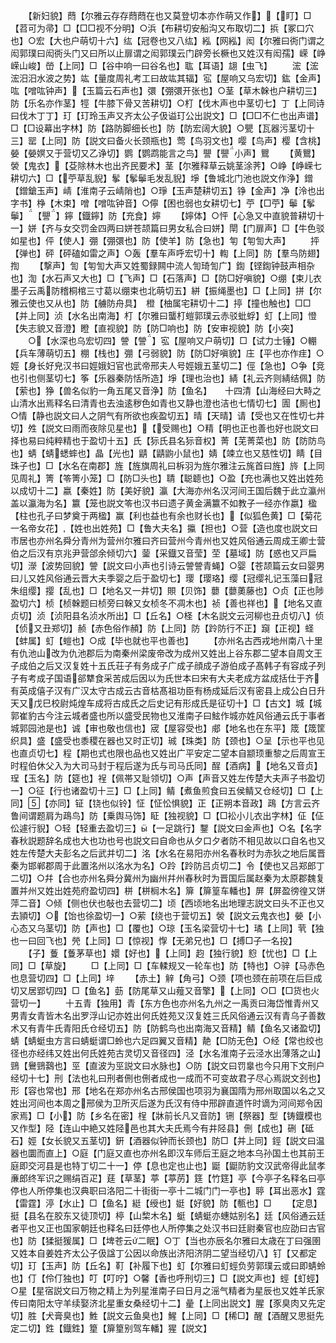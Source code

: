 <!-- { "loadSidebar": true } -->
　　【新妇貌】蕄【尔雅云存存蕄蕄在也又莫登切本亦作萌又作】【盯】□【苕可为帚】□【□□视不分明】○浜【布耕切安船沟又布取切二】捠【冢口穴也】○宏【大也户萌切十六】纮【冠卷也又八纮】紭【网紭】闳【尔雅曰衖门谓之闳郭璞曰闳衖头门又曰所以止扉谓之闳郭璞云门辟旁长橛也又姓汉有闳孺】嵘【峥嵘山峻】嵤【上同】□【谷中响一曰谷名也】耾【耳语】翃【虫飞】
　　浤【浤浤汨汨水波之势】竑【量度周礼考工曰故竑其辐】宖【屋响又乌宏切】鈜【金声】吰【噌吰钟声】【玉篇云石声也】彋【弸彋开张也】○茎【草木榦也户耕切三】防【乐名亦作茎】牼【牛膝下骨又苦耕切】○朾【伐木声也中茎切七】丁【上同诗曰伐木丁丁】玎【玎玲玉声又齐太公子伋谥玎公出説文】□【□□不仁也出声谱】□【□设幕出字林】防【路防脚细长也】防【防宏阔大貌】○甖【瓦器污茎切十三】罂【上同】防【説文曰备火长颈瓶也】莺【鸟羽文也】嘤【鸟声】樱【含桃】嫈【嫈嫇又于营切又乙诤切】鹦【鹦鹉能言之鸟】譻【譻小声】鸎
　　【黄鸎】褮【鬼衣】【芟除林木也出齐民要术】茎【尔雅释草云姚茎涂荠】○峥【峥嵘七耕切六】□【苧草乱貎】鬇【鬇鬡毛发乱貎】埩【鲁城北门池也説文作浄】鏳【鏳鎗玉声】崝【淮南子云崝陗也】○琤【玉声楚耕切五】铮【金声】净【泠也出字书】棦【木束】噌【噌吰钟音】○儜【困也弱也女耕切七】苧【□苧】鬡【鬇鬡】【譻】鑏【鐡鑏】防【充食】嬣
　　【嬣体】○怦【心急又中直貌普耕切十一】姘【齐与女交罚金四两曰姘苍颉篇曰男女私合曰姘】閛【门扉声】□【牛色驳如星也】伻【使人】弸【弸彋也】防【使羊】防【急也】匉【匉訇大声】
　　抨【弹也】砰【砰磕如雷之声】○轰【羣车声呼宏切十】輷【上同】防【羣鸟防翅】揈
　　【撃声】訇【匉訇大声又姓蜀録闗中流人訇琦訇广】鍧【铿鍧钟鼓声相杂也】渹【水石声又大也】□【飞声】□【石落声】□【防□好嗔貌】○绷【束儿衣墨子云禹防稽桐棺三寸葛以绷束也北萌切五】絣【振绳墨也】□【上同】拼【尔雅云使也又从也】防【艣防舟具】　橙【柚属宅耕切十二】揨【撞也触也】□□【并上同】浈【水名出南海】朾【尔雅曰蠪朾螘郭璞云赤驳蚍蜉】虰【上同】憕【失志貌又音澄】瞪【直视貌】防【防□响也】防【安审视貌】防【小突】
　　○【水深也乌宏切四】謍【謍】宖【屋响又户萌切】□【试力士锤】○輣【兵车薄萌切五】棚【栈也】弸【弓弱貌】防【防□好嗔貌】庄【平也亦作疰】○娙【身长好皃汉书曰娙娥妇官也武帝邢夫人号娙娥五茎切二】俓【急也】○争【竞也引也侧茎切七】筝【乐器秦防恬所造】埩【理也治也】綪【礼云齐则綪结佩】防【萦也】狰【兽名似豹一角五尾又音浄】防【鱼名】　　十四清【山海经曰大畤之山清水出焉释名曰清青也去浊逺秽色如青也又静也澄也洁也七情切七】圊【厠也】○情【静也説文曰人之阴气有所欲也疾盈切五】晴【天晴】请【受也又在性切七井切】夝【説文曰雨而夜除见星也】【受赐也】○精【明也正也善也好也説文曰择也易曰纯粹精也于盈切十五】氏【狋氏县名狋音权】菁【芜菁菜也】防【防防鸟也】蜻【蜻蟋蟀也】晶【光也】鼱【鼱鼩小鼠也】婧【竦立也又慈性切】睛【目珠子也】□【水名在南郡】旌【旌旗周礼曰柝羽为旌尔雅注云旄首曰旌】旍【上同见周礼】箐【笭箐小笼】□【防□头也】聙【聪聼也】○盈【充也满也又姓出姓苑以成切十二】嬴【秦姓】防【美好貌】瀛【大海亦州名汉河间王国后魏于此立瀛州盖以瀛海为名】籝【笼也説文笭也汉书曰遗子黄金满籝不如教子一经亦作嬴】楹【柱也孔子曰梦奠于两楹】赢【利也益也有余也财长也】【似狐色黄】□【菊花一名帝女花】【姓也出姓苑】□【鲁大夫名】攍【担也】○营【造也度也説文曰市居也亦州名舜分青州为营州尔雅曰齐曰营州今青州也又姓风俗通云周成王卿士营伯之后汉有京兆尹营郃余倾切六】蓥【采鐡又音莹】茔【墓域】防【惑也又戸扁切】濴【波势回貌】謍【説文曰小声也引诗云謍謍青蝇】○婴【苍颉篇云女曰婴男曰儿又姓风俗通云晋大夫季婴之后于盈切七】璎【璎珞】缨【冠缨礼记玉藻曰冠朱组缨】撄【乱也】□【地名又一井切】賏【贝饰】蘡【蘡薁藤也】○贞【正也陟盈切六】桢【桢榦题曰桢旁曰榦又女桢冬不凋木也】祯【善也祥也】【地名又直贞切】浈【浈阳县名浈水所出】□【丘名】○柽【木名説文云河柳也丑贞切八】侦【侦又丑郑切】赪【赤色俗作頳】防【上同】防【跉防行不正】竀【正视】蛏【蚌属】虰【螘也】○成【毕也就也平也善也】
　　【亦州名古西戎地州南八十里有仇池山改为仇池郡后为南秦州梁废帝改为成州又姓出上谷东郡二望本自周文王子成伯之后又汉复姓十五氏荘子有务成子广成子顔成子游伯成子髙韩子有容成子列子有考成子国语郤犨食采苦成后因以为氏世本曰宋有大夫老成方盆成括仕于齐有英成僖子汉有广汉太守古成云古音枯髙祖功臣有杨成延后汉有密县上成公白日升天又戊巳校尉炖煌车成将古成氏之后史记有形成氏是征切十】□【古文】城【城郭崔豹古今注云城者盛也所以盛受民物也又淮南子曰鮌作城亦姓风俗通云氏于事者城郭园池是也】诚【审也敬也信也】宬【屋容受也】郕【地名也在东平】筬【筬筐织具】盛【盛受也黍稷在器也又时正切】珹【珠类】防【颈也】○呈【示也平也见也直贞切七】程【期也式也限也品也又姓出广平安定二望本自颛顼重黎之后周宣王时程伯休父入为大司马封于程后遂为氏与司马氏同】酲【酒病】【地名又音贞】珵【玉名】防【筵也】裎【佩帯又耻领切】○声【声音又姓左传楚大夫声子书盈切一】○征【行也诸盈切十三】□【上同】鲭【煮鱼煎食曰五侯鲭又仓经切】□【上同】【亦同】钲【铙也似铃】怔【怔忪惧貌】正【正朔本音政】鴊【方言云齐鲁间谓题肩为鴊鸟】防【乗舆马饰】眐【独视貌】□【□衳小儿衣出字林】佂【佂伀遽行貎】○轻【轻重去盈切三】【一足跳行】鑋【説文曰金声也】○名【名字春秋説题辞名成也大也功也号也説文曰自命也从夕口夕者防不相见故以口自名也又姓左传楚大夫彭名之后武并切二】洺【水名在易阳亦州名春秋时为赤狄之地后属晋秦为邯郸郡周于此置洺州以洺水为名】○跉【跉防吕贞切二】令【使也又吕郑郎丁二切】○幷【合也亦州名舜分冀州为幽州幷州春秋时为晋国后属赵秦为太原郡魏复置并州又姓出姓苑府盈切四】栟【栟榈木名】箳【箳篁车轓也】屏【屏盈徬徨又饼萍二音】○倾【侧也伏也敧也去营切二】顷【西顷地名出地理志説文曰头不正也又去頴切】○【饴也徐盈切一】○萦【绕也于营切五】褮【説文云鬼衣也】嫈【小心态又乌茎切】防【声也】□【覆也】○琼【玉名梁营切十七】璚【上同】茕【独也一曰回飞也】焭【上同】□【惊视】惸【无弟兄也】□【搏□子一名投】
　　【子】藑【藑茅草也】嬛【好也】【上同】赹【独行貌】憌【忧也】□【上同】□【草旋】
　　□【上同】□【车輮规又一轮车也】防【特也】○骍【马赤色也息营切四】□【上同】垶
　　【赤土】觪【角弓】○颈【项也颈在前项在后巨成切又居郢切四】□【鱼名】葝【防尾草又山薤又音擎】【上同】○□【□货也火营切一】
　　十五青【独用】青【东方色也亦州名九州之一禹贡曰海岱惟青州又男青女青皆木名出罗浮山记亦姓出何氏姓苑又汉复姓三氏风俗通云汉有青乌子善数术又有青牛氏青阳氏仓经切五】防【防鹤鸟也出南海又音精】鲭【鱼名又诸盈切】蜻【蜻蜓虫方言曰蜻蜓谓□蛉也六足四翼又音精】靘【□防无色】○经【常也绞也径也亦经纬又姓出何氏姓苑古灵切又音径四】泾【水名淮南子云泾水出薄落之山】鵛【鸒鵛鷋也】巠【直波为巠説文曰水脉也】○防【説文曰罚辠也今只用下文刑户经切十七】刑【法也礼曰刑者侀也侀者成也一成而不可变故君子尽心焉説文刭也】形【容也常也】邢【地名在郑亦州名古邢侯国也项羽为襄国隋为邢州取国以名之又姓出河间也本周之邢侯为卫所灭后遂为氏汉有侍中邢辟直道忤时谪为河间郑令因家焉】□【小】防【乡名在密】桯【牀前长凡又音防】铏【祭器】型【铸鐡模也又作型】陉【连山中絶又姓陉邑也其大夫氏焉今有井陉县】侀【成也】硎【砥石】娙【女长貌又五茎切】銒【酒器似钟而长颈也】防□【并上同】鋞【説文曰温器也圜而直上】○庭【门庭又直也亦州名即汉车师后王庭之地本乌孙国土也其前王庭即交河县是也特丁切二十一】停【息也定也止也】鼮【鼮防豹文汉武帝得此鼠孝亷郎终军识之赐绢百疋】莛【草茎】葶【葶苈】筳【竹筳】亭【今亭子名释名曰亭停也人所停集也汉典职曰洛阳二十街街一亭十二城门门一亭也】聤【耳出恶水】霆【雷霆】渟【水止】□【鱼名】綎【绶也】娗【好貌】防【甎也】□
　　【定息】挺【县名在胶东又徒顶切】楟【山棃木名】蜓【蜻蜓亦蟪姑别名】廷【风俗通云廷者平也又正也国家朝廷也释名曰廷停也人所停集之处汉书曰廷尉秦官也应劭曰古官也】防【猱挺猨属】□【埤苍云二眠】○丁【当也亦辰名尔雅曰太歳在丁曰强圉又姓本自姜姓齐太公子伋諡丁公因以命族出济阳济阴二望当经切八】钉【又都定切】玎【玉声】防【丘名】靪【补履下也】虰【尔雅曰虰蛵负劳郭璞云或曰即蜻蛉也】仃【伶仃独也】叮【叮咛】○馨【香也呼刑切三】□【説文声也】蛵【虰蛵】○星【星宿説文曰万物之精上为列星淮南子曰日月之滛气精者为星辰也又姓羊氏家传曰南阳太守羊续娶济北星重女桑经切十二】曐【上同出説文】腥【豕臭肉又先定切】胜【犬膏臭也】鮏【説文云鱼臭也】鯹【上同】□【稀□】醒【酒醒又思挺先定二切】鉎【鐡鉎】篂【箳篂别驾车轓】猩【説文】
